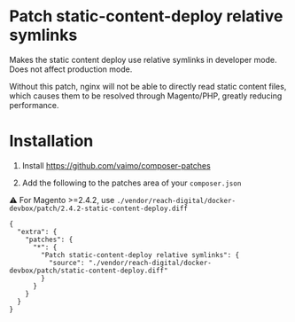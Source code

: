 # Patch static-content-deploy relative symlinks

Makes the static content deploy use relative symlinks in developer mode. Does not affect production mode.

Without this patch, nginx will not be able to directly read static content files, which causes them to be resolved through Magento/PHP, greatly reducing performance.

# Installation

1. Install https://github.com/vaimo/composer-patches

2. Add the following to the patches area of your `composer.json`

  ⚠  For Magento >=2.4.2, use `./vendor/reach-digital/docker-devbox/patch/2.4.2-static-content-deploy.diff`

```
{
  "extra": {
    "patches": {
      "*": {
        "Patch static-content-deploy relative symlinks": {
          "source": "./vendor/reach-digital/docker-devbox/patch/static-content-deploy.diff"
        }
      }
    }
  }
}
```



